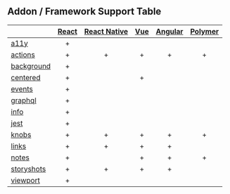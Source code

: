 ## Addon / Framework Support Table

| |[React](app/react)|[React Native](app/react-native)|[Vue](app/vue)|[Angular](app/angular)| [Polymer](app/polymer)|
| ----------- |:-------:|:-------:|:-------:|:-------:|:-------:|
|[a11y](addons/a11y)            |+| | | | |
|[actions](addons/actions)      |+|+|+|+|+|
|[background](addons/background)|+| | | | |
|[centered](addons/centered)    |+| |+| | |
|[events](addons/events)        |+| | | | |
|[graphql](addons/graphql)      |+| | | | |
|[info](addons/info)            |+| | | | |
|[jest](addons/jest)            |+| | | | |
|[knobs](addons/knobs)          |+|+|+|+|+|
|[links](addons/links)          |+|+|+|+| |
|[notes](addons/notes)          |+| |+|+|+|
|[storyshots](addons/storyshots)|+|+|+|+| |
|[viewport](addons/viewport)    |+| | | | |
